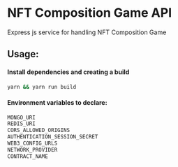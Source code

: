 # NFT Composition Game API

Express js service for handling NFT Composition Game

## Usage:


#### Install dependencies and creating a build

```bash
yarn && yarn run build
```

#### Environment variables to declare:

```bash
MONGO_URI
REDIS_URI
CORS_ALLOWED_ORIGINS
AUTHENTICATION_SESSION_SECRET
WEB3_CONFIG_URLS
NETWORK_PROVIDER
CONTRACT_NAME
```